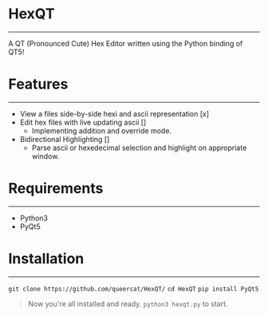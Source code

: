 # HexQT
-------------
A QT (Pronounced Cute) Hex Editor written using the Python binding of QT5! 

# Features
--------------
* View a files side-by-side hexi and ascii representation [x]
* Edit hex files with live updating ascii []
    - Implementing addition and override mode.
* Bidirectional Highlighting []
    - Parse ascii or hexedecimal selection and highlight on appropriate window.

# Requirements
----------------
* Python3
* PyQt5

# Installation
-----------------
`git clone https://github.com/queercat/HexQT/` 
`cd HexQT` 
`pip install PyQt5` 

>Now you're all installed and ready. 
`python3 hexqt.py` to start. 